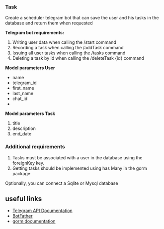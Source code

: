 ### Task
Create a scheduler telegram bot that can save the user and his tasks in the database and return them when requested

**Telegram bot requirements:**
1) Writing user data when calling the /start command
2) Recording a task when calling the /addTask command
3) Issuing all user tasks when calling the /tasks command
4) Deleting a task by id when calling the /deleteTask {id} command

**Model parameters User**
- name
- telegram_id
- first_name
- last_name
- chat_id
- 
**Model parameters Task**
1) title
2) description
3) end_date

### Additional requirements
1) Tasks must be associated with a user in the database using the foreignKey key.
2) Getting tasks should be implemented using has Many in the gorm package

Optionally, you can connect a Sqlite or Mysql database

## useful links
- [Telegram API Documentation](https://core.telegram.org/bots/api)
- [BotFather](https://t.me/BotFather)
- [gorm documentation](https://gorm.io/docs/query.html)
